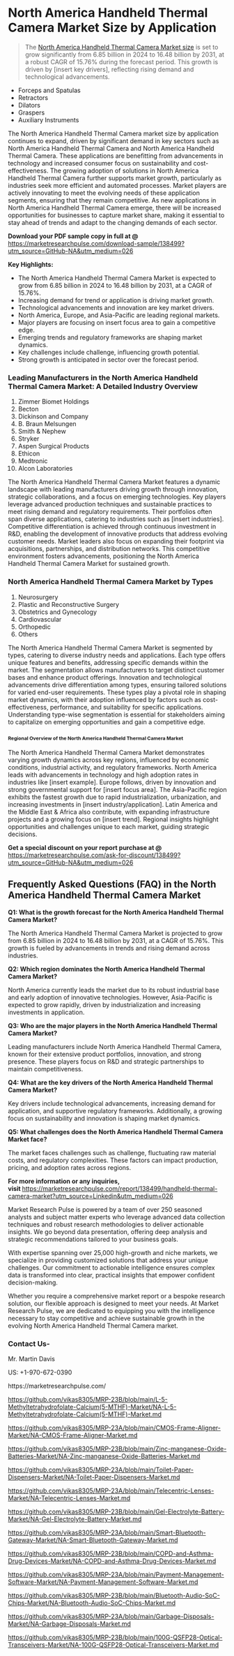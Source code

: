 <h1>North America Handheld Thermal Camera Market&nbsp;Size by Application</h1><blockquote><p>The <a href="https://marketresearchpulse.com/download-sample/138499?utm_source=GitHub-NA&amp;utm_medium=026">North America Handheld Thermal Camera Market size</a> is set to grow significantly from 6.85 billion in 2024 to 16.48 billion by 2031, at a robust CAGR of 15.76% during the forecast period. This growth is driven by [insert key drivers], reflecting rising demand and technological advancements.</p></blockquote><ul><li>Forceps and Spatulas <li> Retractors <li> Dilators <li> Graspers <li> Auxiliary Instruments</li></ul><p>The North America Handheld Thermal Camera market size by application continues to expand, driven by significant demand in key sectors such as North America Handheld Thermal Camera and North America Handheld Thermal Camera. These applications are benefitting from advancements in technology and increased consumer focus on sustainability and cost-effectiveness. The growing adoption of solutions in North America Handheld Thermal Camera further supports market growth, particularly as industries seek more efficient and automated processes. Market players are actively innovating to meet the evolving needs of these application segments, ensuring that they remain competitive. As new applications in North America Handheld Thermal Camera emerge, there will be increased opportunities for businesses to capture market share, making it essential to stay ahead of trends and adapt to the changing demands of each sector.</p><p><strong>Download your PDF sample copy in full at @ </strong><a href="https://marketresearchpulse.com/download-sample/138499?utm_source=GitHub-NA&amp;utm_medium=026">https://marketresearchpulse.com/download-sample/138499?utm_source=GitHub-NA&amp;utm_medium=026</a></p><p><strong>Key Highlights: </strong></p><ul><li>The North America Handheld Thermal Camera Market is expected to grow from 6.85 billion in 2024 to 16.48 billion by 2031, at a CAGR of 15.76%.</li><li>Increasing demand for trend or application is driving market growth.</li><li>Technological advancements and innovation are key market drivers.</li><li>North America, Europe, and Asia-Pacific are leading regional markets.</li><li>Major players are focusing on insert focus area to gain a competitive edge.</li><li>Emerging trends and regulatory frameworks are shaping market dynamics.</li><li>Key challenges include challenge, influencing growth potential.</li><li>Strong growth is anticipated in sector over the forecast period.</li></ul><h3>Leading Manufacturers in the North America Handheld Thermal Camera Market: A Detailed Industry Overview</h3><ol><li>Zimmer Biomet Holdings</li><li>Becton</li><li>Dickinson and Company</li><li>B. Braun Melsungen</li><li>Smith & Nephew</li><li>Stryker</li><li>Aspen Surgical Products</li><li>Ethicon</li><li>Medtronic</li><li>Alcon Laboratories</li></ol><div class="flex max-w-full flex-col flex-grow"><div class="min-h-8 text-message flex w-full flex-col items-end gap-2 whitespace-normal break-words [.text-message+&amp;]:mt-5" dir="auto" data-message-author-role="assistant" data-message-id="fd8432e4-4910-450d-b182-61b7bfb0a01f" data-message-model-slug="gpt-4o"><div class="flex w-full flex-col gap-1 empty:hidden first:pt-[3px]"><div class="markdown prose w-full break-words dark:prose-invert light"><p>The North America Handheld Thermal Camera Market features a dynamic landscape with leading manufacturers driving growth through innovation, strategic collaborations, and a focus on emerging technologies. Key players leverage advanced production techniques and sustainable practices to meet rising demand and regulatory requirements. Their portfolios often span diverse applications, catering to industries such as [insert industries]. Competitive differentiation is achieved through continuous investment in R&amp;D, enabling the development of innovative products that address evolving customer needs. Market leaders also focus on expanding their footprint via acquisitions, partnerships, and distribution networks. This competitive environment fosters advancements, positioning the North America Handheld Thermal Camera Market for sustained growth.</p></div></div></div></div><h3>North America Handheld Thermal Camera Market by Types</h3><ol><li>Neurosurgery <li> Plastic and Reconstructive Surgery <li> Obstetrics and Gynecology <li> Cardiovascular <li> Orthopedic <li> Others</li></ol><div class="flex max-w-full flex-col flex-grow"><div class="min-h-8 text-message flex w-full flex-col items-end gap-2 whitespace-normal break-words [.text-message+&amp;]:mt-5" dir="auto" data-message-author-role="assistant" data-message-id="084470be-0bb7-4664-bddf-5156b4f41249" data-message-model-slug="gpt-4o-mini"><div class="flex w-full flex-col gap-1 empty:hidden first:pt-[3px]"><div class="markdown prose w-full break-words dark:prose-invert light"><p>The North America Handheld Thermal Camera Market is segmented by types, catering to diverse industry needs and applications. Each type offers unique features and benefits, addressing specific demands within the market. The segmentation allows manufacturers to target distinct customer bases and enhance product offerings. Innovation and technological advancements drive differentiation among types, ensuring tailored solutions for varied end-user requirements. These types play a pivotal role in shaping market dynamics, with their adoption influenced by factors such as cost-effectiveness, performance, and suitability for specific applications. Understanding type-wise segmentation is essential for stakeholders aiming to capitalize on emerging opportunities and gain a competitive edge.</p></div></div></div></div><h3><span style="font-size: 11px;">Regional Overview of the North America Handheld Thermal Camera Market</span></h3><div class="flex max-w-full flex-col flex-grow"><div class="min-h-8 text-message flex w-full flex-col items-end gap-2 whitespace-normal break-words [.text-message+&amp;]:mt-5" dir="auto" data-message-author-role="assistant" data-message-id="e9038762-ce64-4e30-91c9-9bd413514231" data-message-model-slug="gpt-4o-mini"><div class="flex w-full flex-col gap-1 empty:hidden first:pt-[3px]"><div class="markdown prose w-full break-words dark:prose-invert light"><p>The North America Handheld Thermal Camera Market demonstrates varying growth dynamics across key regions, influenced by economic conditions, industrial activity, and regulatory frameworks. North America leads with advancements in technology and high adoption rates in industries like [insert example]. Europe follows, driven by innovation and strong governmental support for [insert focus area]. The Asia-Pacific region exhibits the fastest growth due to rapid industrialization, urbanization, and increasing investments in [insert industry/application]. Latin America and the Middle East &amp; Africa also contribute, with expanding infrastructure projects and a growing focus on [insert trend]. Regional insights highlight opportunities and challenges unique to each market, guiding strategic decisions.</p></div></div></div></div><p><strong>Get a special discount on your report purchase at @ </strong><a href="https://marketresearchpulse.com/ask-for-discount/138499?utm_source=GitHub-NA&amp;utm_medium=026">https://marketresearchpulse.com/ask-for-discount/138499?utm_source=GitHub-NA&amp;utm_medium=026</a></p><h2>Frequently Asked Questions (FAQ) in the North America Handheld Thermal Camera Market</h2><p><strong>Q1: What is the growth forecast for the North America Handheld Thermal Camera Market?</strong></p><p>The North America Handheld Thermal Camera Market is projected to grow from 6.85 billion in 2024 to 16.48 billion by 2031, at a CAGR of 15.76%. This growth is fueled by advancements in trends and rising demand across industries.</p><p><strong>Q2: Which region dominates the North America Handheld Thermal Camera Market?</strong></p><p>North America currently leads the market due to its robust industrial base and early adoption of innovative technologies. However, Asia-Pacific is expected to grow rapidly, driven by industrialization and increasing investments in application.</p><p><strong>Q3: Who are the major players in the North America Handheld Thermal Camera Market?</strong></p><p>Leading manufacturers include North America Handheld Thermal Camera, known for their extensive product portfolios, innovation, and strong presence. These players focus on R&amp;D and strategic partnerships to maintain competitiveness.</p><p><strong>Q4: What are the key drivers of the North America Handheld Thermal Camera Market?</strong></p><p>Key drivers include technological advancements, increasing demand for application, and supportive regulatory frameworks. Additionally, a growing focus on sustainability and innovation is shaping market dynamics.</p><p><strong>Q5: What challenges does the North America Handheld Thermal Camera Market face?</strong></p><p>The market faces challenges such as challenge, fluctuating raw material costs, and regulatory complexities. These factors can impact production, pricing, and adoption rates across regions.</p><p><strong>For more information or any inquiries, visit&nbsp;</strong><a href="https://marketresearchpulse.com/report/138499/handheld-thermal-camera-market?utm_source=Linkedin&utm_medium=026">https://marketresearchpulse.com/report/138499/handheld-thermal-camera-market?utm_source=Linkedin&utm_medium=026</a></p><p>Market Research Pulse is powered by a team of over 250 seasoned analysts and subject matter experts who leverage advanced data collection techniques and robust research methodologies to deliver actionable insights. We go beyond data presentation, offering deep analysis and strategic recommendations tailored to your business goals.</p><p>With expertise spanning over 25,000 high-growth and niche markets, we specialize in providing customized solutions that address your unique challenges. Our commitment to actionable intelligence ensures complex data is transformed into clear, practical insights that empower confident decision-making.</p><p>Whether you require a comprehensive market report or a bespoke research solution, our flexible approach is designed to meet your needs. At Market Research Pulse, we are dedicated to equipping you with the intelligence necessary to stay competitive and achieve sustainable growth in the evolving North America Handheld Thermal Camera market.</p><h3><strong>Contact Us-</strong></h3><p>Mr. Martin Davis</p><p>US: +1-970-672-0390</p><p>https://marketresearchpulse.com/</p><p><a href="https://github.com/vikas8305/MRP-23B/blob/main/L-5-Methyltetrahydrofolate-Calcium(5-MTHF)-Market/NA-L-5-Methyltetrahydrofolate-Calcium(5-MTHF)-Market.md">https://github.com/vikas8305/MRP-23B/blob/main/L-5-Methyltetrahydrofolate-Calcium(5-MTHF)-Market/NA-L-5-Methyltetrahydrofolate-Calcium(5-MTHF)-Market.md</a></p><p><a href="https://github.com/vikas8305/MRP-23A/blob/main/CMOS-Frame-Aligner-Market/NA-CMOS-Frame-Aligner-Market.md">https://github.com/vikas8305/MRP-23A/blob/main/CMOS-Frame-Aligner-Market/NA-CMOS-Frame-Aligner-Market.md</a></p><p><a href="https://github.com/vikas8305/MRP-23B/blob/main/Zinc-manganese-Oxide-Batteries-Market/NA-Zinc-manganese-Oxide-Batteries-Market.md">https://github.com/vikas8305/MRP-23B/blob/main/Zinc-manganese-Oxide-Batteries-Market/NA-Zinc-manganese-Oxide-Batteries-Market.md</a></p><p><a href="https://github.com/vikas8305/MRP-23A/blob/main/Toilet-Paper-Dispensers-Market/NA-Toilet-Paper-Dispensers-Market.md">https://github.com/vikas8305/MRP-23A/blob/main/Toilet-Paper-Dispensers-Market/NA-Toilet-Paper-Dispensers-Market.md</a></p><p><a href="https://github.com/vikas8305/MRP-23A/blob/main/Telecentric-Lenses-Market/NA-Telecentric-Lenses-Market.md">https://github.com/vikas8305/MRP-23A/blob/main/Telecentric-Lenses-Market/NA-Telecentric-Lenses-Market.md</a></p><p><a href="https://github.com/vikas8305/MRP-23B/blob/main/Gel-Electrolyte-Battery-Market/NA-Gel-Electrolyte-Battery-Market.md">https://github.com/vikas8305/MRP-23B/blob/main/Gel-Electrolyte-Battery-Market/NA-Gel-Electrolyte-Battery-Market.md</a></p><p><a href="https://github.com/vikas8305/MRP-23A/blob/main/Smart-Bluetooth-Gateway-Market/NA-Smart-Bluetooth-Gateway-Market.md">https://github.com/vikas8305/MRP-23A/blob/main/Smart-Bluetooth-Gateway-Market/NA-Smart-Bluetooth-Gateway-Market.md</a></p><p><a href="https://github.com/vikas8305/MRP-23B/blob/main/COPD-and-Asthma-Drug-Devices-Market/NA-COPD-and-Asthma-Drug-Devices-Market.md">https://github.com/vikas8305/MRP-23B/blob/main/COPD-and-Asthma-Drug-Devices-Market/NA-COPD-and-Asthma-Drug-Devices-Market.md</a></p><p><a href="https://github.com/vikas8305/MRP-23A/blob/main/Payment-Management-Software-Market/NA-Payment-Management-Software-Market.md">https://github.com/vikas8305/MRP-23A/blob/main/Payment-Management-Software-Market/NA-Payment-Management-Software-Market.md</a></p><p><a href="https://github.com/vikas8305/MRP-23B/blob/main/Bluetooth-Audio-SoC-Chips-Market/NA-Bluetooth-Audio-SoC-Chips-Market.md">https://github.com/vikas8305/MRP-23B/blob/main/Bluetooth-Audio-SoC-Chips-Market/NA-Bluetooth-Audio-SoC-Chips-Market.md</a></p><p><a href="https://github.com/vikas8305/MRP-23A/blob/main/Garbage-Disposals-Market/NA-Garbage-Disposals-Market.md">https://github.com/vikas8305/MRP-23A/blob/main/Garbage-Disposals-Market/NA-Garbage-Disposals-Market.md</a></p><p><a href="https://github.com/vikas8305/MRP-23B/blob/main/100G-QSFP28-Optical-Transceivers-Market/NA-100G-QSFP28-Optical-Transceivers-Market.md">https://github.com/vikas8305/MRP-23B/blob/main/100G-QSFP28-Optical-Transceivers-Market/NA-100G-QSFP28-Optical-Transceivers-Market.md</a></p>
